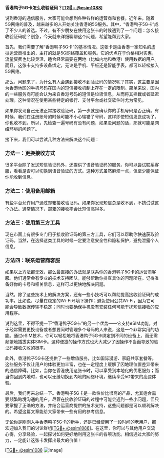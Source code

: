**香港鸭子5G卡怎么收验证码？[[TG💪+ @esim1088](https://t.me/s/esim1088)]**

说到香港的通信服务，大家可能会想到各种各样的运营商和套餐。近年来，随着5G网络的普及，越来越多的人开始关注香港的5G服务。其中，“香港鸭子5G卡”成了不少人的首选。不过，有不少朋友在使用这张卡的时候遇到了一个问题：怎么接收验证码呢？别急，今天就来详细聊聊这个问题，希望能帮到大家。

首先，我们需要了解“香港鸭子5G卡”的基本情况。这张卡是由香港一家知名的虚拟运营商推出的，主打的就是5G网络覆盖和服务。它的优点在于价格相对实惠，流量资费也比较灵活，适合经常需要在两地（比如内地和香港）使用数据的用户。而且，这张卡支持多设备绑定，无论是手机、平板还是智能手表，都可以轻松接入5G网络。

那么，问题来了，为什么有人会遇到接收不到验证码的情况呢？其实，这主要是因为香港地区的手机号码在国内的短信接收机制上存在一定的限制。简单来说，国内的一些服务商可能会认为来自香港号码的短信是垃圾信息，从而将其拦截或者延迟处理。这种情况在使用某些特定的银行、支付平台或社交软件时尤为常见。

如果你发现自己无法正常接收验证码，第一步就是确认你的手机号码是否正确。有时候，我们在注册账号的时候可能不小心输错了号码，这样即使短信发送成功了，你也收不到。所以，先检查一遍号码有没有问题，如果没问题的话，那就可能是网络环境的问题了。

接下来，我们可以尝试几种方法来解决这个问题：

### 方法一：更换接收方式

很多平台除了发送短信验证码外，还提供了语音验证码的服务。你可以尝试联系客服，看看是否可以切换到语音验证的方式。这种方式虽然麻烦一点，但至少能保证你能收到信息。

### 方法二：使用备用邮箱

有些平台允许用户通过邮箱接收验证码。如果你发现短信总是收不到，不妨试试这个办法。通常情况下，邮箱的接收率会比短信高得多。

### 方法三：使用第三方工具

现在市面上有很多专门用于接收验证码的第三方工具，它们可以帮助你快速获取验证码。当然，在选择这类工具的时候一定要注意安全性和隐私保护，避免泄露个人信息。

### 方法四：联系运营商客服

如果以上方法都无效，那么最直接的办法就是联系你的香港鸭子5G卡的运营商客服。他们通常会有专业的技术支持团队，能够帮助你排查具体的问题所在。记得准备好你的卡号和相关信息，这样可以更快地解决问题。

当然，除了这些技术上的解决方案，还有一些小技巧可以帮助提高接收验证码的成功率。比如说，尽量在稳定的Wi-Fi环境下操作；避免使用公共Wi-Fi，因为它可能会导致数据传输不稳定；同时也要确保手机没有安装任何可能干扰短信接收的应用程序。

说到这里，不得不提一下“香港鸭子5G卡”的另一个优势——它支持eSIM功能。对于经常需要更换设备或者想要同时管理多个号码的人来说，这是一个非常实用的功能。通过eSIM技术，你可以轻松地将香港鸭子5G卡绑定到不同的设备上，而无需频繁地插拔实体SIM卡。这种便捷的操作方式也大大减少了因操作不当而导致的验证码接收失败的概率。

此外，香港鸭子5G卡还提供了一些增值服务，比如国际漫游、家庭共享套餐等。这些服务不仅让用户的体验更加丰富，也在一定程度上缓解了因地理位置差异带来的通信障碍。比如，当你在香港使用这张卡时，可以享受到本地化的优惠服务；而当你回到内地时，也可以无缝切换到内地的网络环境，继续享受5G带来的高速体验。

最后，我们再来总结一下。香港鸭子5G卡是一款性价比很高的产品，尤其适合需要频繁跨境沟通的用户。尽管在接收验证码的过程中可能会遇到一些小问题，但只要掌握了正确的方法，并结合运营商提供的技术支持，这些问题都是可以顺利解决的。希望这篇文章能给大家带来一些有用的参考信息。

无论你是刚刚入手香港鸭子5G卡的新手，还是已经使用了一段时间的老用户，都欢迎加入我们的讨论群组[[TG💪+ @esim1088](https://t.me/s/esim1088)]。在这里，你可以与其他用户交流心得，分享经验，一起探讨如何更好地利用这张卡的各项功能。相信通过大家的努力，一定能让这张卡发挥出最大的价值！

[[TG💪+ @esim1088](https://t.me/s/esim1088) ![Image](https://i.postimg.cc/4NQfJmqS/Snipaste-2025-05-13-00-14-12.png)]